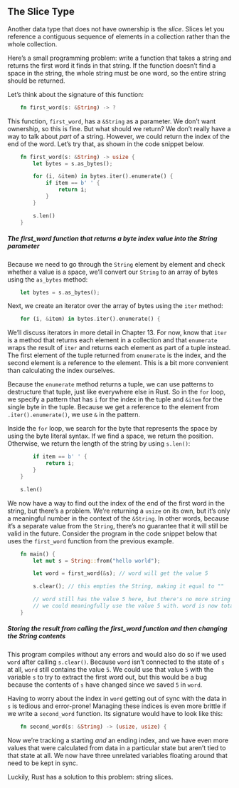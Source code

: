 ﻿## The Slice Type

Another data type that does not have ownership is the _slice_. Slices let you reference a contiguous sequence of elements in a collection rather than the whole collection.

Here’s a small programming problem: write a function that takes a string and returns the first word it finds in that string. If the function doesn’t find a space in the string, the whole string must be one word, so the entire string should be returned.

Let’s think about the signature of this function:

```rust
    fn first_word(s: &String) -> ?
```

This function, `first_word`, has a `&String` as a parameter. We don’t want ownership, so this is fine. But what should we return? We don’t really have a way to talk about _part_ of a string. However, we could return the index of the end of the word. Let’s try that, as shown in the code snippet below.

```rust
    fn first_word(s: &String) -> usize {
        let bytes = s.as_bytes();

        for (i, &item) in bytes.iter().enumerate() {
            if item == b' ' {
                return i;
            }
        }

        s.len()
    }
```

##### The first_word function that returns a byte index value into the String parameter

Because we need to go through the `String` element by element and check whether a value is a space, we’ll convert our `String` to an array of bytes using the `as_bytes` method:

```rust
    let bytes = s.as_bytes();
```

Next, we create an iterator over the array of bytes using the `iter` method:

```rust
    for (i, &item) in bytes.iter().enumerate() {
```

We’ll discuss iterators in more detail in Chapter 13. For now, know that `iter` is a method that returns each element in a collection and that `enumerate` wraps the result of `iter` and returns each element as part of a tuple instead. The first element of the tuple returned from `enumerate` is the index, and the second element is a reference to the element. This is a bit more convenient than calculating the index ourselves.

Because the `enumerate` method returns a tuple, we can use patterns to destructure that tuple, just like everywhere else in Rust. So in the `for` loop, we specify a pattern that has `i` for the index in the tuple and `&item` for the single byte in the tuple. Because we get a reference to the element from `.iter().enumerate()`, we use `&` in the pattern.

Inside the `for` loop, we search for the byte that represents the space by using the byte literal syntax. If we find a space, we return the position. Otherwise, we return the length of the string by using `s.len()`:

```rust
        if item == b' ' {
            return i;
        }
    }

    s.len()
```

We now have a way to find out the index of the end of the first word in the string, but there’s a problem. We’re returning a `usize` on its own, but it’s only a meaningful number in the context of the `&String`. In other words, because it’s a separate value from the `String`, there’s no guarantee that it will still be valid in the future. Consider the program in the code snippet below that uses the `first_word` function from the previous example.

```rust
    fn main() {
        let mut s = String::from("hello world");

        let word = first_word(&s); // word will get the value 5

        s.clear(); // this empties the String, making it equal to ""

        // word still has the value 5 here, but there's no more string that
        // we could meaningfully use the value 5 with. word is now totally invalid!
    }
```

##### Storing the result from calling the first_word function and then changing the String contents

This program compiles without any errors and would also do so if we used `word` after calling `s.clear()`. Because `word` isn’t connected to the state of `s` at all, `word` still contains the value `5`. We could use that value `5` with the variable `s` to try to extract the first word out, but this would be a bug because the contents of `s` have changed since we saved `5` in `word`.

Having to worry about the index in `word` getting out of sync with the data in `s` is tedious and error-prone! Managing these indices is even more brittle if we write a `second_word` function. Its signature would have to look like this:

```rust
    fn second_word(s: &String) -> (usize, usize) {
```

Now we’re tracking a starting _and_ an ending index, and we have even more values that were calculated from data in a particular state but aren’t tied to that state at all. We now have three unrelated variables floating around that need to be kept in sync.

Luckily, Rust has a solution to this problem: string slices.

